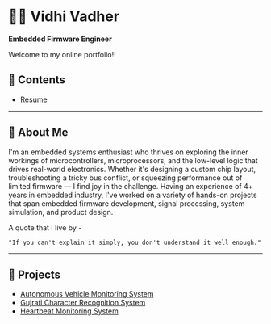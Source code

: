 
# 👩‍💼 Vidhi Vadher  
**Embedded Firmware Engineer**

Welcome to my online portfolio!!

## 🔗 Contents

- [Resume](Vidhi_Resume.md)

---

## 🧠 About Me

I'm an embedded systems enthusiast who thrives on exploring the inner workings of microcontrollers, microprocessors, and the low-level logic that drives real-world electronics. Whether it's designing a custom chip layout, troubleshooting a tricky bus conflict, or squeezing performance out of limited firmware — I find joy in the challenge.
Having an experience of 4+ years in embedded industry,  I've worked on a variety of hands-on projects that span embedded firmware development, signal processing, system simulation, and  product design. 

 A quote that I live by - 

`"If you can't explain it simply, you don't understand it well enough."`

---


## 📁 Projects

- [Autonomous Vehicle Monitoring System](Projects/Autonomous_Vehicle_Monitoring_System.md)
- [Gujrati Character Recognition System](Projects/Gujrati_Character_Recognition_System.md)
- [Heartbeat Monitoring System](Projects/Heartbeat_Monitoring_System.md)
